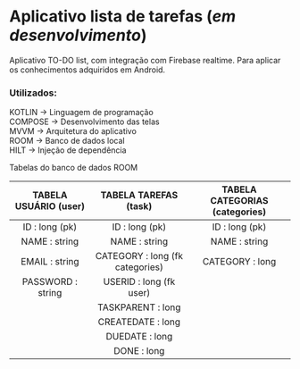 # Aplicativo lista de tarefas (*em desenvolvimento*)

Aplicativo TO-DO list, com integração com Firebase realtime. Para aplicar os conhecimentos  adquiridos em Android.

### Utilizados:
KOTLIN &#8594; Linguagem de programação\
COMPOSE &#8594; Desenvolvimento das telas\
MVVM &#8594; Arquitetura do aplicativo\
ROOM &#8594; Banco de dados local\
HILT &#8594; Injeção de dependência


Tabelas do banco de dados ROOM

| **TABELA USUÁRIO**  (user)																			|  TABELA TAREFAS (task)																			    | TABELA CATEGORIAS (categories)																	|
|:---------------------------------------------------------------:|:---------------------------------------------------------------:|:---------------------------------------------------------------:|
| ID : long (pk)																									| ID : long (pk)																									| ID : long (pk)																									|
| NAME : string																										| NAME : string																										| NAME : string																										|
| EMAIL : string																									| CATEGORY : long (fk categories)																	| CATEGORY : long																								  |
| PASSWORD	: string                                              | USERID : long (fk user)                                         |                                                                 |
|                   																							| TASKPARENT	: long																							|
| 																								                | CREATEDATE	: long																							|
|                                                                 | DUEDATE	: long	  																						  |
|                                                                 | DONE	: long																										|
